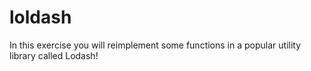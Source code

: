 # loldash
In this exercise you will reimplement some functions in a popular utility library called Lodash! 
